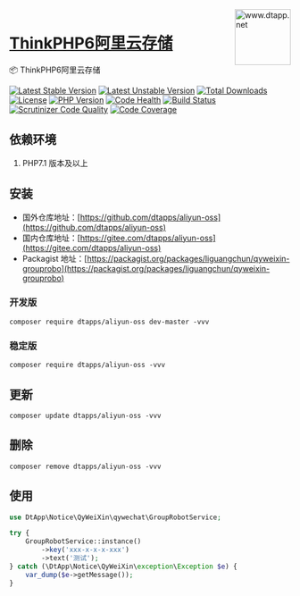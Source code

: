 <img align="right" width="100" src="https://kodo-cdn.dtapp.net/04/999e9f2f06d396968eacc10ce9bc8a.png" alt="www.dtapp.net"/>

<h1 align="left"><a href="https://www.dtapp.net/">ThinkPHP6阿里云存储</a></h1>

📦 ThinkPHP6阿里云存储

[![Latest Stable Version](https://poser.pugx.org/dtapps/aliyun-oss/v/stable)](https://packagist.org/packages/dtapps/aliyun-oss) 
[![Latest Unstable Version](https://poser.pugx.org/dtapps/aliyun-oss/v/unstable)](https://packagist.org/packages/dtapps/aliyun-oss) 
[![Total Downloads](https://poser.pugx.org/dtapps/aliyun-oss/downloads)](https://packagist.org/packages/dtapps/aliyun-oss) 
[![License](https://poser.pugx.org/dtapps/aliyun-oss/license)](https://packagist.org/packages/dtapps/aliyun-oss)
[![PHP Version](https://img.shields.io/badge/php-%3E%3D7.1-8892BF.svg)](http://www.php.net/)
[![Code Health](https://hn.devcloud.huaweicloud.com/codecheck/v1/codecheck/task/codehealth.svg?taskId=e6994f8dd7774d03913b1e505800e6d0)](https://hn.devcloud.huaweicloud.com/codecheck/project/c7ff3e2d65674858bd363cb43ee6c35e/codecheck/task/e6994f8dd7774d03913b1e505800e6d0/detail)
[![Build Status](https://travis-ci.org/dtapps/aliyun-oss.svg?branch=6.0)](https://travis-ci.org/dtapps/aliyun-oss)
[![Scrutinizer Code Quality](https://scrutinizer-ci.com/g/dtapps/aliyun-oss/badges/quality-score.png?b=6.0)](https://scrutinizer-ci.com/g/dtapps/aliyun-oss/?branch=6.0)
[![Code Coverage](https://scrutinizer-ci.com/g/dtapps/aliyun-oss/badges/coverage.png?b=6.0)](https://scrutinizer-ci.com/g/dtapps/aliyun-oss/?branch=6.0)

## 依赖环境

1. PHP7.1 版本及以上

## 安装

- 国外仓库地址：[https://github.com/dtapps/aliyun-oss](https://github.com/dtapps/aliyun-oss)
- 国内仓库地址：[https://gitee.com/dtapps/aliyun-oss](https://gitee.com/dtapps/aliyun-oss)
- Packagist 地址：[https://packagist.org/packages/liguangchun/qyweixin-grouprobo](https://packagist.org/packages/liguangchun/qyweixin-grouprobo)

### 开发版
```text
composer require dtapps/aliyun-oss dev-master -vvv
```

### 稳定版
```text
composer require dtapps/aliyun-oss -vvv
```

## 更新
```
composer update dtapps/aliyun-oss -vvv
```

## 删除
```
composer remove dtapps/aliyun-oss -vvv
```

## 使用
```php
use DtApp\Notice\QyWeiXin\qywechat\GroupRobotService;

try {
    GroupRobotService::instance()
        ->key('xxx-x-x-x-xxx')
        ->text('测试');
} catch (\DtApp\Notice\QyWeiXin\exception\Exception $e) {
    var_dump($e->getMessage());
}
```
